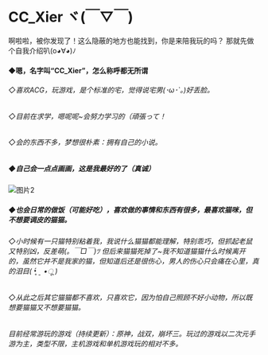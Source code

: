 # CC_Xier ヾ(￣▽￣)
啊啦啦，被你发现了！这么隐蔽的地方也能找到，你是来陪我玩的吗？
那就先做个自我介绍叭(o◕∀◕)ﾉ

#### ◆嗯，名字叫“CC_Xier”，怎么称呼都无所谓
###### ◇喜欢ACG，玩游戏，是个标准的宅，觉得说宅男(･ω･`｡)好丢脸。
###### ◇目前在求学，嗯呢呢~会努力学习的（頑張って！
###### ◇会的东西不多，梦想很朴素：拥有自己的小说。
##### ◆自己会一点点画画，这是我最好的了（真诚）
![图片2](https://user-images.githubusercontent.com/88967533/130389638-15b2fa83-8b04-4ae9-9875-eb69ae91846e.png)

##### ◆也会日常的做饭（可能好吃），喜欢做的事情和东西有很多，最喜欢猫咪，但不想要调皮的猫猫。
###### ◇小时候有一只猫特别粘着我，我说什么猫猫都能理解，特别乖巧，但抓起老鼠又特别凶，反差萌(。￣□￣)ﾂ   但后来猫猫死掉了~我不知道猫猫什么时候离开的，虽然它并不是我家的猫，但知道后还是很伤心，男人的伤心只会痛在心里，真的泪目( •̥́ ˍ •ू ) 
###### ◇从此之后其它猫猫都不喜欢，只喜欢它，因为怕自己照顾不好小动物，所以既想要猫猫又不想要猫猫。
###### 目前经常游玩的游戏（持续更新）：原神，战双，崩坏三。玩过的游戏以二次元手游为主，类型不限，主机游戏和单机游戏玩的相对不多。
